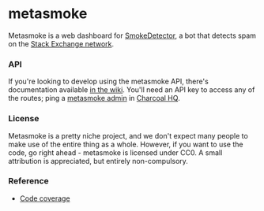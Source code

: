 # metasmoke

Metasmoke is a web dashboard for [SmokeDetector](//github.com/Charcoal-SE/SmokeDetector), a bot that detects spam on the [Stack Exchange network](http://stackexchange.com/sites).

### API
If you're looking to develop using the metasmoke API, there's documentation available [in the wiki](//github.com/Charcoal-SE/metasmoke/wiki/API-Documentation). You'll need an API key to access any of the routes; ping a [metasmoke admin](http://charcoal-se.org/people#admins) in [Charcoal HQ](http://chat.stackexchange.com/rooms/11540/charcoal-hq).

### License
Metasmoke is a pretty niche project, and we don't expect many people to make use of the entire thing as a whole. However, if you want to use the code, go right ahead - metasmoke is licensed under CC0. A small attribution is appreciated, but entirely non-compulsory.

### Reference

 - [Code coverage](https://circleci.com/api/v1/project/Charcoal-SE/metasmoke/latest/artifacts/0/home/ubuntu/metasmoke/coverage/index.html)
